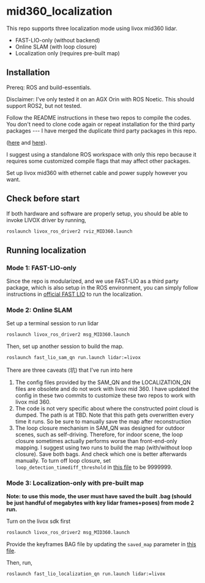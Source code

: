# mid360_localization

This repo supports three localization mode using livox mid360 lidar.

- FAST-LIO-only (without backend)
- Online SLAM (with loop closure)
- Localization only (requires pre-built map)

## Installation

Prereq: ROS and build-essentials.

Disclaimer: I've only tested it on an AGX Orin with ROS Noetic. This should support ROS2, but not tested.

Follow the README instructions in these two repos to compile the codes. You don't need to clone code again or repeat installation for the third party packages --- I have merged the duplicate third party packages in this repo.

([here](https://github.com/engcang/FAST-LIO-SAM-QN/tree/master) and [here](https://github.com/engcang/FAST-LIO-Localization-QN/)).

I suggest using a standalone ROS workspace with only this repo because it requires some customized compile flags that may affect other packages.

Set up livox mid360 with ethernet cable and power supply however you want.

## Check before start

If both hardware and software are properly setup, you should be able to invoke LIVOX driver by running,

```bash
roslaunch livox_ros_driver2 rviz_MID360.launch
```

## Running localization

### Mode 1: FAST-LIO-only

Since the repo is modularized, and we use FAST-LIO as a third party package, which is also setup in the ROS environment, you can simply follow instructions in [official FAST LIO](https://github.com/hku-mars/FAST_LIO) to run the localization.

### Mode 2: Online SLAM

Set up a terminal session to run lidar

```bash
roslaunch livox_ros_driver2 msg_MID360.launch
```

Then, set up another session to build the map.

```bash
roslaunch fast_lio_sam_qn run.launch lidar:=livox
```

There are three caveats (坑) that I've run into here

1. The config files provided by the SAM_QN and the LOCALIZATION_QN files are obsolete and do not work with livox mid 360.
   I have updated the config in these two commits to customize these two repos to work with livox mid 360.
2. The code is not very specific about where the constructed point cloud is dumped. The path is at TBD. Note that this path gets overwritten every time it runs. So be sure to manually save the map after reconstruction
3. The loop closure mechanism in SAM_QN was designed for outdoor scenes, such as self-driving. Therefore, for indoor scene, the loop closure sometimes actually performs worse than front-end-only mapping. I suggest using two runs to build the map (with/without loop closure). Save both bags. And check which one is better afterwards manually. To turn off loop closure, set `loop_detection_timediff_threshold` in [this file](https://github.com/RogerQi/mid360_localization/blob/main/FAST-LIO-SAM-QN/fast_lio_sam_qn/config/config.yaml#L12) to be 9999999.

### Mode 3: Localization-only with pre-built map

**Note: to use this mode, the user must have saved the built .bag (should be just handful of megabytes with key lidar frames+poses) from mode 2 run.**

Turn on the livox sdk first

```bash
roslaunch livox_ros_driver2 msg_MID360.launch
```

Provide the keyframes BAG file by updating the `saved_map` parameter in [this file](https://github.com/RogerQi/mid360_localization/blob/main/FAST-LIO-Localization-QN/fast_lio_localization_qn/config/config.yaml#L4).

Then, run,

```bash
roslaunch fast_lio_localization_qn run.launch lidar:=livox
```

